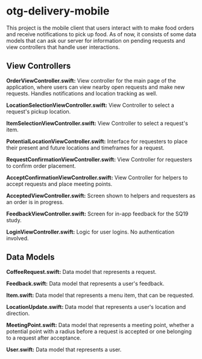 # otg-delivery-mobile

This project is the mobile client that users interact with to make food orders and receive notifications to pick up food. As of now, it consists of some data models that can ask our server for information on pending requests and view controllers that handle user interactions.

## View Controllers

**OrderViewController.swift:** View controller for the main page of the application, where users can view nearby open requests and make new requests. Handles notifications and location tracking as well.

**LocationSelectionViewController.swift:** View Controller to select a request's pickup location.

**ItemSelectionViewController.swift:** View Controller to select a request's item.

**PotentialLocationViewController.swift:** Interface for requesters to place their present and future locations and timeframes for a request.

**RequestConfirmationViewController.swift:** View Controller for requesters to confirm order placement.

**AcceptConfirmationViewController.swift:** View Controller for helpers to accept requests and place meeting points.

**AcceptedViewController.swift:** Screen shown to helpers and requesters as an order is in progress.

**FeedbackViewController.swift:** Screen for in-app feedback for the SQ19 study.

**LoginViewController.swift:** Logic for user logins. No authentication involved.

## Data Models

**CoffeeRequest.swift:** Data model that represents a request.

**Feedback.swift:** Data model that represents a user's feedback.

**Item.swift:** Data model that represents a menu item, that can be requested.

**LocationUpdate.swift:** Data model that represents a user's location and direction.

**MeetingPoint.swift:** Data model that represents a meeting point, whether a potential point with a radius before a request is accepted or one belonging to a request after acceptance.

**User.swift:** Data model that represents a user.
